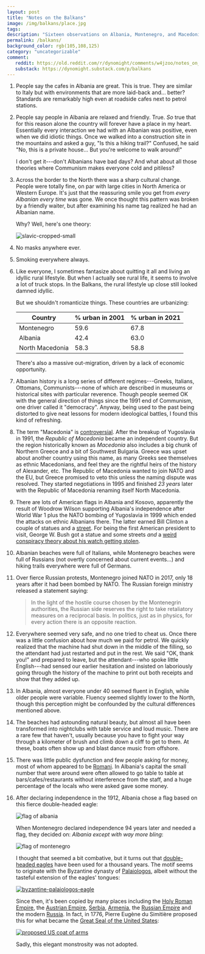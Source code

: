 ```yaml
---
layout: post
title: "Notes on the Balkans"
image: /img/balkans/place.jpg
tags: 
description: "Sixteen observations on Albania, Montenegro, and Macedonia"
permalink: /balkans/
background_color: rgb(105,108,125)
category: "uncategorizable"
comment:
   reddit: https://old.reddit.com/r/dynomight/comments/w4jzoo/notes_on_the_balkans/
   substack: https://dynomight.substack.com/p/balkans
---
```


1. People say the cafes in Albania are great. This is true. They are similar to Italy but with environments that are more laid-back and... better? Standards are remarkably high even at roadside cafes next to petrol stations.

2. People say people in Albania are relaxed and friendly. True. *So* true that for this reason alone the country will forever have a place in my heart. Essentially every interaction we had with an Albanian was positive, even when we did idiotic things. Once we walked into a construction site in the mountains and asked a guy, "Is this a hiking trail?" Confused, he said "No, this is a private house... But you're welcome to walk around!"

   I don't get it---don't Albanians have bad days? And what about all those theories where Communism makes everyone cold and pitiless?

3. Across the border to the North there was a sharp cultural change. People were totally fine, on par with large cities in North America or Western Europe. It's just that the reassuring smile you get from *every Albanian every time* was gone. We once thought this pattern was broken by a friendly waiter, but after examining his name tag realized he had an Albanian name.

   Why? Well, here's one theory:

   ![slavic-cropped-small](/img/balkans/slavic-cropped-small.png)

4. No masks anywhere ever.

5. Smoking everywhere always.

6. Like everyone, I sometimes fantasize about quitting it all and living an idyllic rural lifestyle. But when I actually see rural life, it seems to involve a lot of truck stops. In the Balkans, the rural lifestyle up close still looked damned idyllic.

   But we shouldn't romanticize things. These countries are urbanizing:

   | Country         | % urban in 2001 | % urban in 2021 |
   | --------------- | --------------- | --------------- |
   | Montenegro      | 59.6            | 67.8            |
   | Albania         | 42.4            | 63.0            |
   | North Macedonia | 58.3            | 58.8            |

   There's also a massive out-migration, driven by a lack of economic opportunity.

7. Albanian history is a long series of different regimes---Greeks, Italians, Ottomans, Communists---none of which are described in museums or historical sites with particular reverence. Though people seemed OK with the general direction of things since the 1991 end of Communism, one driver called it "democracy". Anyway, being used to the past being distorted to give neat lessons for modern ideological battles, I found this kind of refreshing.

8. The term "Macedonia" is [controversial](https://en.wikipedia.org/wiki/Macedonia_naming_dispute). After the breakup of Yugoslavia in 1991, the *Republic of Macedonia* became an independent country. But the region historically known as *Macedonia* also includes a big chunk of Northern Greece and a bit of Southwest Bulgaria. Greece was upset about another country using this name, as many Greeks see themselves as ethnic Macedonians, and feel they are the rightful heirs of the history of Alexander, etc. The Republic of Macedonia wanted to join NATO and the EU, but Greece promised to veto this unless the naming dispute was resolved. They started negotiations in 1995 and finished *23 years* later with the Republic of Macedonia renaming itself North Macedonia.

9. There are lots of American flags in Albania and Kosovo, apparently the result of Woodrow Wilson supporting Albania's independence after World War 1 plus the NATO bombing of Yugoslavia in 1999 which ended the attacks on ethnic Albanians there. The latter earned Bill Clinton a couple of statues and a [street](https://en.wikipedia.org/wiki/Bill_Clinton_Boulevard). For being the first American president to visit, George W. Bush got a statue and some streets *and* a [weird conspiracy theory about his watch getting stolen](https://www.denverpost.com/2007/06/12/presidents-missing-watch-puzzle-solved/).

10. Albanian beaches were full of Italians, while Montenegro beaches were full of Russians (not overtly concerned about current events...) and hiking trails everywhere were full of Germans.

11. Over fierce Russian protests, Montenegro joined NATO in 2017, only 18 years after it had been bombed by NATO. The Russian foreign ministry released a statement saying:

    > In the light of the hostile course chosen by the Montenegrin authorities, the Russian side reserves the right to take retaliatory measures on a reciprocal basis. In politics, just as in physics, for every action there is an opposite reaction.

12. Everywhere seemed very safe, and no one tried to cheat us. Once there was a little confusion about how much we paid for petrol. We quickly realized that the machine had shut down in the middle of the filling, so the attendant had just restarted and put in the rest. We said "OK, thank you!" and prepared to leave, but the attendant---who spoke little English---had sensed our earlier hesitation and insisted on laboriously going through the history of the machine to print out both receipts and show that they added up.

13. In Albania, almost everyone under 40 seemed fluent in English, while older people were variable. Fluency seemed slightly lower to the North, though this perception might be confounded by the cultural differences mentioned above.

14. The beaches had astounding natural beauty, but almost all have been transformed into nightclubs with table service and loud music. There are a rare few that haven't, usually because you have to fight your way through a kilometer of brush and climb down a cliff to get to them. At these, boats often show up and blast dance music from offshore.

15. There was little public dysfunction and few people asking for money, most of whom appeared to be [Romani](https://en.wikipedia.org/wiki/Romani_people). In Albania's capital the small number that were around were often allowed to go table to table at bars/cafes/restaurants without interference from the staff, and a huge percentage of the locals who were asked gave some money.

16. After declaring independence in the 1912, Albania chose a flag based on this fierce double-headed eagle:

    ![flag of albania](/img/balkans/flag-of-albania.svg)

    When Montenegro declared independence 94 years later and needed a flag, they decided on: *Albania except with way more bling*:

    ![flag of montenegro](/img/balkans/flag-of-montenegro.svg)

    I thought that seemed a bit combative, but it turns out that [double-headed eagles](https://en.wikipedia.org/wiki/Double-headed_eagle) have been used for a thousand years. The motif seems to originate with the Byzantine dynasty of [Palaiologos](https://en.wikipedia.org/wiki/Palaiologos), albeit without the tasteful extension of the eagles' tongues:

    [![byzantine-palaiologos-eagle](/img/balkans/byzantine-palaiologos-eagle.svg)](https://commons.wikimedia.org/wiki/File:Byzantine_Palaiologos_Eagle.svg)

    Since then, it's been copied by many places including the [Holy Roman Empire](https://en.wikipedia.org/wiki/Holy_Roman_Empire), the [Austrian Empire](https://en.wikipedia.org/wiki/Austrian_Empire), [Serbia](https://en.wikipedia.org/wiki/Serbian_eagle), [Armenia](https://en.wikipedia.org/wiki/Armenia), the [Russian Empire](https://en.wikipedia.org/wiki/Russian_Empire) and the modern [Russia](https://en.wikipedia.org/wiki/Russia). In fact, in 1776, Pierre Eugène du Simitière proposed this for what became the [Great Seal of the United States](https://en.wikipedia.org/wiki/Great_Seal_of_the_United_States):

    [![proposed US coat of arms](/img/balkans/rejected-US-coat-of-arms.jpg)](https://commons.wikimedia.org/wiki/File:1st_Rejected_US_Coat_of_Arms.svg)

    Sadly, this elegant monstrosity was not adopted.